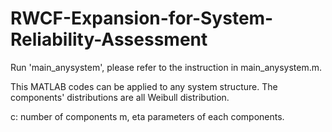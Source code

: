 # RWCF-Expansion-for-System-Reliability-Assessment

Run 'main_anysystem', please refer to the instruction in main_anysystem.m.

This MATLAB codes can be applied to any system structure. The components' distributions are all Weibull distribution. 

c: number of components
m, eta parameters of each components.
